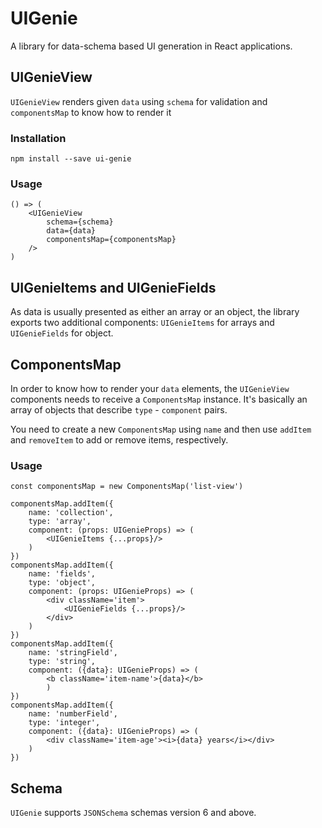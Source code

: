 # UIGenie

A library for data-schema based UI generation in React applications.

## UIGenieView

`UIGenieView` renders given `data` using `schema` for validation and `componentsMap` to know how to render it

### Installation
```
npm install --save ui-genie
```

### Usage
```tsx
() => (
	<UIGenieView
		schema={schema}
		data={data}
		componentsMap={componentsMap}
	/>
)
```

## UIGenieItems and UIGenieFields

As data is usually presented as either an array or an object, the library exports two additional components: `UIGenieItems` for arrays and `UIGenieFields` for object.


## ComponentsMap

In order to know how to render your `data` elements, the `UIGenieView` components needs to receive a `ComponentsMap` instance. It's basically an array of objects that describe `type` - `component` pairs.

You need to create a new `ComponentsMap` using `name` and then use `addItem` and `removeItem` to add or remove items, respectively.

### Usage
```tsx
const componentsMap = new ComponentsMap('list-view')

componentsMap.addItem({
	name: 'collection',
	type: 'array',
	component: (props: UIGenieProps) => (
		<UIGenieItems {...props}/>
	)
})
componentsMap.addItem({
	name: 'fields',
	type: 'object',
	component: (props: UIGenieProps) => (
		<div className='item'>
			<UIGenieFields {...props}/>
		</div>
	)
})
componentsMap.addItem({
	name: 'stringField',
	type: 'string',
	component: ({data}: UIGenieProps) => (
		<b className='item-name'>{data}</b>
		)
})
componentsMap.addItem({
	name: 'numberField',
	type: 'integer',
	component: ({data}: UIGenieProps) => (
		<div className='item-age'><i>{data} years</i></div>
	)
})
```

## Schema

`UIGenie` supports `JSONSchema` schemas version 6 and above.
